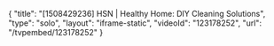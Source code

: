 {
    "title": "[1508429236] HSN | Healthy Home: DIY Cleaning Solutions",
    "type": "solo",
    "layout": "iframe-static",
    "videoId": "123178252",
    "url": "\/tvpembed\/123178252"
}